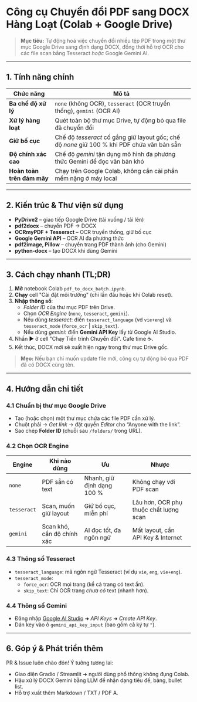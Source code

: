 
# Công cụ Chuyển đổi PDF sang DOCX Hàng Loạt (Colab + Google Drive)

> **Mục tiêu:** Tự động hoá việc chuyển đổi nhiều tệp PDF trong một thư mục Google Drive sang định dạng DOCX, đồng thời hỗ trợ OCR cho các file scan bằng Tesseract *hoặc* Google Gemini AI.

---

## 1. Tính năng chính

| Chức năng                  | Mô tả                                                                                       |
| -------------------------- | ------------------------------------------------------------------------------------------- |
| **Ba chế độ xử lý**        | `none` (không OCR), `tesseract` (OCR truyền thống), `gemini` (OCR AI)                       |
| **Xử lý hàng loạt**        | Quét toàn bộ thư mục Drive, tự động bỏ qua file đã chuyển đổi                               |
| **Giữ bố cục**             | Chế độ *tesseract* cố gắng giữ layout gốc; chế độ *none* giữ 100 % khi PDF chứa văn bản sẵn |
| **Độ chính xác cao**       | Chế độ *gemini* tận dụng mô hình đa phương thức Gemini để đọc văn bản khó                   |
| **Hoàn toàn trên đám mây** | Chạy trên Google Colab, không cần cài phần mềm nặng ở máy local                             |

---

## 2. Kiến trúc & Thư viện sử dụng

- **PyDrive2** – giao tiếp Google Drive (tải xuống / tải lên)
- **pdf2docx** – chuyển PDF → DOCX
- **OCRmyPDF + Tesseract** – OCR truyền thống, giữ bố cục
- **Google Gemini API** – OCR AI đa phương thức
- **pdf2image, Pillow** – chuyển trang PDF thành ảnh (cho Gemini)
- **python‑docx** – tạo DOCX khi dùng Gemini

---

## 3. Cách chạy nhanh (TL;DR)

1. **Mở** notebook Colab `pdf_to_docx_batch.ipynb`.
2. **Chạy** cell "Cài đặt môi trường" (chỉ lần đầu hoặc khi Colab reset).
3. **Nhập thông số**:
   - *Folder ID* của thư mục PDF trên Drive.
   - Chọn *OCR Engine* (`none`, `tesseract`, `gemini`).
   - Nếu dùng *tesseract*: điền `tesseract_language` (vd `vie+eng`) và `tesseract_mode` (`force_ocr` | `skip_text`).
   - Nếu dùng *gemini*: điền **Gemini API Key** lấy từ Google AI Studio.
4. Nhấn ▶️ ở cell "Chạy Tiến trình Chuyển đổi". Cafe time ☕.
5. Kết thúc, DOCX mới sẽ xuất hiện ngay trong thư mục Drive gốc.

> **Mẹo:** Nếu bạn chỉ muốn update file mới, công cụ tự động bỏ qua PDF đã có DOCX cùng tên.

---

## 4. Hướng dẫn chi tiết

### 4.1 Chuẩn bị thư mục Google Drive

- Tạo (hoặc chọn) một thư mục chứa các file PDF cần xử lý.
- Chuột phải → *Get link* → đặt quyền *Editor* cho “Anyone with the link”.
- Sao chép **Folder ID** (chuỗi sau `/folders/` trong URL).

### 4.2 Chọn OCR Engine

| Engine      | Khi nào dùng               | Ưu                         | Nhược                                  |
| ----------- | -------------------------- | -------------------------- | -------------------------------------- |
| `none`      | PDF sẵn có text            | Nhanh, giữ định dạng 100 % | Không chạy với PDF scan                |
| `tesseract` | Scan, muốn giữ layout      | Giữ bố cục, miễn phí       | Lâu hơn, OCR phụ thuộc chất lượng scan |
| `gemini`    | Scan khó, cần độ chính xác | AI đọc tốt, đa ngôn ngữ    | Mất layout, cần API Key & Internet     |

### 4.3 Thông số Tesseract

- `tesseract_language`: mã ngôn ngữ Tesseract (ví dụ `vie`, `eng`, `vie+eng`).
- `tesseract_mode`:
  - `force_ocr`: OCR mọi trang (kể cả trang có text ẩn).
  - `skip_text`: Chỉ OCR trang *chưa có* text (nhanh hơn).

### 4.4 Thông số Gemini

- Đăng nhập [Google AI Studio](https://aistudio.google.com) ➜ *API Keys* ➜ *Create API Key*.
- Dán key vào ô `gemini_api_key_input` (bao gồm cả ký tự `"`).

---

## 6. Góp ý & Phát triển thêm

PR & Issue luôn chào đón! Ý tưởng tương lai:

- Giao diện Gradio / Streamlit ➜ người dùng phổ thông không đụng Colab.
- Hậu xử lý DOCX Gemini bằng LLM để nhận dạng tiêu đề, bảng, bullet list.
- Hỗ trợ xuất thêm Markdown / TXT / PDF A.
